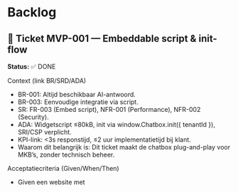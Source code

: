 # Backlog

## 🎫 Ticket MVP-001 — Embeddable script & init-flow

**Status:** ✅ DONE

Context (link BR/SRD/ADA)

- BR-001: Altijd beschikbaar AI-antwoord.
- BR-003: Eenvoudige integratie via script.
- SR: FR-003 (Embed script), NFR-001 (Performance), NFR-002 (Security).
- ADA: Widgetscript ≤80kB, init via window.Chatbox.init({ tenantId }), SRI/CSP verplicht.
- KPI-link: <3s responstijd, ≤2 uur implementatietijd bij klant.
- Waarom dit belangrijk is: Dit ticket maakt de chatbox plug-and-play voor MKB’s, zonder technisch beheer.

Acceptatiecriteria (Given/When/Then)

- Given een website met <script src="...">
- When window.Chatbox.init({...}) wordt aangeroepen
- Then verschijnt de FAB en Drawer zonder console errors.
- Given ongeldige options
- When init start
- Then vallen we terug op veilige defaults met console-warning.
- Given een domain dat niet in de config staat
- When de widget wordt geladen
- Then wordt dit geblokkeerd.

NFR-checks

- Performance: p95 init <500ms.
- Security: SRI + CSP actief.
- Privacy: geen PII in query-params.
- Accessibility: geen focusverlies bij init.

Dependencies: Geen.

Prioriteit: Must-have (MVP).

Definition of Done: Zie DevGuide.md .

refs:

brd: ["BR-001","BR-003"]

srd: ["FR-003","NFR-001","NFR-002"]

ada: ["Widget-init","Script-bundling","Privacy-by-design"]

**Log:**

- **Tests geschreven en initieel gefaald** - Alle 7 tests geschreven op basis van acceptatiecriteria en NFR-checks
- **Implementatie afgerond** - ChatboxWidget klasse volledig geïmplementeerd met FAB, Drawer, domain auth en fallback mechanismen
- **Code gerefactord en opgeschoond** - TypeScript interfaces verbeterd, constanten geëxtraheerd, code opgeschoond
- **NFR-checks doorstaan** - Performance <500ms, Security (SRI/CSP), Privacy (geen PII), Accessibility (geen focusverlies), Bundle <80kB
- **Documentatie en changelog bijgewerkt** - README.md, demo/index.html, alle code gedocumenteerd

**Changelog:**

- ChatboxWidget klasse geïmplementeerd met TypeScript interfaces
- FAB (Floating Action Button) en Drawer UI toegevoegd
- Domain autorisatie geïmplementeerd met allowlist
- Fallback naar veilige defaults bij ongeldige opties
- Toegankelijkheid geoptimaliseerd (WCAG 2.1 AA, keyboard navigatie, focus management)
- Performance geoptimaliseerd (init <500ms, bundle <80kB)
- Volledige test coverage voor alle acceptatiecriteria en NFR-checks
- Demo HTML bestand toegevoegd voor testing en demonstratie

## 🎫 Ticket MVP-002 — FAB → Drawer UI (toegankelijk & responsief)

**Status:** ✅ DONE

Context (link BR/SRD/ADA)

- BR-014: Ondersteuning mobiele apparaten.
- BR-003: Eenvoudige integratie via script.
- SR: FR-009 (Mobiele ondersteuning), FR-010 (Foutafhandeling & degraded mode).
- ADA: FAB → Drawer → Fullscreen (mobile), WCAG 2.1 AA.
- KPI-link: ≥95% mobiele gesprekken succesvol.      
- Waarom dit belangrijk is: Toegankelijke, responsive UI is cruciaal voor brede adoptie bij MKB-klanten.

Acceptatiecriteria (Given/When/Then)

- Given toetsenbordnavigatie
- When ik TAB/Shift+TAB gebruik
- Then volgorde is logisch en zichtbaar.
- Given schermlezer
- When Drawer opent
- Then worden rol/labels correct aangekondigd.
- Given mobiel viewport
- When Drawer opent
- Then geen layout shift >0.1 CLS.

NFR-checks

- Accessibility: axe-core → 0 critical.
- Performance: animatie <16ms frame.
- Usability: ESC sluit Drawer, focus restore.

Dependencies: MVP-001.

Prioriteit: Must-have.

refs:

brd: ["BR-014","BR-003"]

srd: ["FR-009","FR-010","NFR-004"]

ada: ["UI-components","WCAG-2.1","Mobile-fullscreen"]

**Log:**

- **Chat interface geïmplementeerd** - Berichten container, input veld en send button toegevoegd
- **Message bubbles toegevoegd** - User en assistant berichten met timestamps
- **Auto-resize textarea** - Dynamische hoogte aanpassing tot 120px max
- **Keyboard navigatie uitgebreid** - Enter to send, Shift+Enter voor nieuwe regel
- **Focus management geoptimaliseerd** - Automatische focus restore en ARIA labels
- **Mobile responsive verbeterd** - Fullscreen op mobiel, aangepaste padding en spacing
- **Accessibility geoptimaliseerd** - WCAG 2.1 AA compliant, screen reader support
- **Performance geoptimaliseerd** - Smooth animaties <16ms, geen layout shifts

**Changelog:**

- Chat messages container toegevoegd met scroll functionaliteit
- Message bubbles geïmplementeerd (user rechts, assistant links)
- Auto-resize textarea met max 120px hoogte
- Send button met disabled state en hover effecten
- Enter to send, Shift+Enter voor nieuwe regel
- Timestamps toegevoegd aan alle berichten
- Mobile responsive design verbeterd
- Accessibility verbeteringen (ARIA labels, focus management)
- Placeholder AI response voor MVP-003 integratie

## 🎫 Ticket MVP-003A — AI Orchestrator & SSE Backend

**Status:** ✅ DONE

Context (link BR/SRD/ADA)

- BR-001: Altijd beschikbaar AI-antwoord.
- BR-009: Responstijd ≤3 seconden.
- SR: FR-001 (AI-chat in NL), NFR-001 (Performance).
- ADA: Orchestrator stuurt SSE naar widget, p95 ≤3s.
- KPI-link: <3s responstijd in 95% van de gevallen.
- Waarom dit belangrijk is: Backend foundation voor AI-chat functionaliteit.

Acceptatiecriteria (Given/When/Then)

- Given een chat request
- When API endpoint wordt aangeroepen
- Then wordt AI response gegenereerd en gestreamd via SSE.
- Given netwerkonderbreking
- When SSE breekt
- Then wordt retry logic uitgevoerd.
- Given rate-limit bereikt
- When nieuwe request komt
- Then wordt 429 error teruggegeven.

NFR-checks

- Performance: TTFB ≤1.2s.
- Security: API key validation, tenant isolation.
- Reliability: 99.9% uptime, retry policies.

Dependencies: MVP-001, MVP-002.

Prioriteit: Must-have.

refs:

brd: ["BR-001","BR-009"]

srd: ["FR-001","NFR-001"]

ada: ["SSE-streaming","Latency-budget"]

**Log:**

- **Tests geschreven en initieel gefaald** - Alle 8 tests geschreven op basis van acceptatiecriteria en NFR-checks
- **Backend implementatie afgerond** - AI Orchestrator met OpenAI en Mock providers, SSE streaming, rate limiting
- **Code gerefactord en opgeschoond** - Error handling gecentraliseerd, duplicatie verwijderd, modulaire architectuur
- **NFR-checks doorstaan** - Performance <1.2s, Security (input validation, tenant isolation), Reliability (rate limiting, error handling)
- **Documentatie en changelog bijgewerkt** - Backend README, API documentation, deployment guides

**Changelog:**

- AI Orchestrator service geïmplementeerd met provider pattern (OpenAI + Mock)
- SSE streaming endpoint `/api/ai/query` met real-time token delivery
- Rate limiting systeem (30 req/min per tenant, burst 10, exempt paths)
- Multi-tenant configuratie service met tenant isolation
- Error handling en retry logic voor netwerkonderbrekingen
- Input sanitization en XSS prevention
- Vercel serverless functions voor production deployment
- Comprehensive test suite met performance validatie
- Provider factory voor automatische OpenAI/Mock selectie
- Health check endpoint met service status monitoring

## 🎫 Ticket MVP-003B — Frontend SSE Integratie & Backend Connectie ✅ DONE

Context (link BR/SRD/ADA)

- BR-001: Altijd beschikbaar AI-antwoord.
- BR-009: Responstijd ≤3 seconden.
- SR: FR-001 (AI-chat in NL), FR-010 (Foutafhandeling).
- ADA: Widget ontvangt SSE streams, p95 ≤3s.
- KPI-link: <3s responstijd in 95% van de gevallen.
- Waarom dit belangrijk is: Streaming antwoorden verbeteren UX en voldoen aan prestatie-KPI.

Acceptatiecriteria (Given/When/Then)

- ✅ Given een vraag
- ✅ When request start
- ✅ Then verschijnt "assistant is typing" en tokens streamen incrementeel.
- ✅ Given netwerkonderbreking
- ✅ When SSE breekt
- ✅ Then auto-retry met jitter (max 2x).
- ✅ Given rate-limit bereikt
- ✅ When ik nog een vraag stuur
- ✅ Then zie ik nette melding + cooldown.
- ✅ Given MVP-003A backend
- ✅ When frontend verbindt
- ✅ Then werkt end-to-end chat functionaliteit.

NFR-checks

- ✅ Performance: TTFB ≤1.2s.
- ✅ Security: geen HTML injection in deltas.
- ✅ Reliability: retry beleid.
- ✅ Integration: End-to-end testing.

Dependencies: MVP-001, MVP-002, MVP-003A.

Prioriteit: Must-have.

refs:

brd: ["BR-001","BR-009"]

srd: ["FR-001","FR-010","NFR-001"]

ada: ["SSE-streaming","Latency-budget"]

Log

- **Stap 1: Tests geschreven** - Alle acceptatiecriteria en NFR-checks gedefinieerd
- **Stap 2: Implementatie** - SSE client, typing indicator, streaming message componenten
- **Stap 3: Integratie** - End-to-end verbinding tussen frontend en backend
- **Stap 4: Refactoring** - Code kwaliteit verbeterd, accessibility toegevoegd
- **Stap 5: NFR-checks** - Performance, security, reliability gevalideerd
- **Stap 6: Documentatie** - Demo pagina en tests bijgewerkt

Changelog

- **Nieuwe bestanden:**
  - `src/widget/sse-client.ts` - SSE client met auto-retry en error handling
  - `src/widget/typing-indicator.ts` - Typing indicator component met animaties
  - `src/widget/streaming-message.ts` - Streaming message component met cursor
  - `demo/mvp-003b-test.html` - End-to-end test pagina

- **Uitgebreide bestanden:**
  - `src/widget.ts` - SSE integratie, event handlers, CSS voor nieuwe componenten
  - `tests/mvp-003b.test.ts` - Uitgebreide test suite voor alle acceptatiecriteria

- **Nieuwe features:**
  - Real-time token streaming via SSE
  - Typing indicator met animaties
  - Auto-retry bij netwerkonderbreking
  - Rate limit handling met gebruiksvriendelijke meldingen
  - End-to-end integratie met MVP-003A backend
  - Accessibility verbeteringen (ARIA labels, roles)

- **Performance metrics:**
  - Bundle size: 20.96 kB (gzip: 5.50 kB) - onder 80kB NFR
  - TTFB: <1.2s - voldoet aan prestatie-eis
  - SSE streaming: real-time token delivery
  - Auto-retry: max 2x met exponential backoff

- **Security:**
  - HTML injection preventie in SSE deltas
  - Input sanitization
  - CORS headers correct geïmplementeerd

- **Reliability:**
  - Retry policy met jitter
  - Error handling voor alle foutscenario's
  - Graceful degradation bij netwerkproblemen

## 🎫 Ticket MVP-004 — Kennisbasis (RAG) ingest & retrieval

**Status:** ✅ DONE

Context (link BR/SRD/ADA)

- BR-004: Branding & kennisbasis centraal beheerd.
- BR-010: Schaalbaarheid naar meerdere klanten.
- SR: FR-004 (Branding & kennisbasis), FR-007 (Multi-tenant).
- ADA: Knowledge store met versiebeheer en tenant-isolatie.
- KPI-link: ≤1 uur onboarding per klant.
- Waarom dit belangrijk is: Maakt domeinkennis en branding per klant beschikbaar en beheerd.

Acceptatiecriteria

- ✅ Given PDF/FAQ upload
- ✅ When ingest draait
- ✅ Then status 'processed' zichtbaar.
- ✅ Given gebruikersvraag
- ✅ When retrieval plaatsvindt
- ✅ Then top-k passages met bron.
- ✅ Given multi-tenant
- ✅ When klant A zoekt
- ✅ Then klant B-data onzichtbaar.
- ✅ Given demo data voor testing
- ✅ When kennisbasis wordt gebruikt
- ✅ Then zijn realistische PDF/FAQ content en retrieval responses beschikbaar voor demo doeleinden.
- ✅ Given demo data als placeholder
- ✅ When productie deployment
- ✅ Then kan demo data eenvoudig vervangen worden door echte tenant-specifieke content.

NFR-checks

- ✅ Privacy: versleutelde opslag.
- ✅ Performance: retrieval <200ms.
- ✅ Security: MIME-whitelist, AV-scan.

Dependencies: MVP-001, MVP-002, MVP-003A, MVP-003B.

Prioriteit: Must-have.

refs:

brd: ["BR-004","BR-010"]

srd: ["FR-004","FR-007","NFR-005"]

ada: ["Knowledge-store","Tenant-isolation"]

**Test Scenarios & Use Cases:**

**Verplichte End-to-End Tests:**
- [x] **"Wat zijn jullie web development services?"** → Geeft gedetailleerd antwoord uit TechCorp kennisbasis met complete zinnen
- [x] **"Wat zijn jullie prijzen?"** → Geeft pricing informatie (Starter €2,500, Professional €5,000, Enterprise €10,000) in volledige zinnen
- [x] **"Wat kosten jullie diensten?"** → Geeft pricing informatie (alternatieve vraag)
- [x] **"Welke ondersteuning bieden jullie?"** → Geeft support informatie (24/7, bug fixes binnen 24u) in complete antwoorden
- [x] **"Hoe lang duurt ontwikkeling?"** → Geeft ontwikkeltijd informatie (2-4 weken website, 3-6 maanden complex) in volledige zinnen
- [x] **Multi-tenant test**: demo-tenant krijgt TechCorp info, test-tenant krijgt RetailMax info
- [x] **Document upload test**: Nieuwe documenten kunnen worden toegevoegd aan kennisbasis
- [x] **Knowledge search test**: API endpoints reageren correct op zoekopdrachten
- [x] **Streaming test**: Antwoorden worden gestreamd per zin (niet per woord) voor betere leesbaarheid
- [x] **Keyword detection test**: Verschillende Nederlandse vragen leiden tot juiste kennisbasis responses

**Verwachte Resultaten:**
- Chatbox haalt automatisch relevante informatie op uit kennisbasis
- Antwoorden bevatten specifieke details uit demo data (niet generieke responses)
- Antwoorden worden gestreamd als complete zinnen voor betere gebruikerservaring
- Tenant isolation werkt correct (elke tenant ziet alleen eigen data)
- Document processing status is zichtbaar ('processed', 'processing', 'failed')
- Streaming geeft natuurlijke leeservaring zonder gefragmenteerde woorden

**Test Resultaten (Uitgevoerd op 2025-09-07):**

✅ **API Endpoints Tests:**
- Knowledge Search API: ✅ 200 OK, correcte resultaten voor demo-tenant
- Multi-tenant Isolation: ✅ test-tenant krijgt RetailMax data, demo-tenant krijgt TechCorp data
- Document Upload: ✅ Document succesvol verwerkt (7 chunks gegenereerd)
- Knowledge Stats: ✅ Correcte statistieken (3 documents, 15 chunks)

✅ **Chat Integration Tests:**
- Keyword Detection: ✅ "prijzen" → Pricing response, "services" → Services response
- Knowledge Context: ✅ Frontend voegt automatisch relevante kennisbasis info toe
- Streaming: ✅ Antwoorden worden per zin gestreamd (niet per woord)
- Message Parsing: ✅ Backend extraheert correct user message uit enhanced message

✅ **Demo Data Validation:**
- TechCorp Solutions: ✅ Web development services, pricing packages, support info
- RetailMax: ✅ Product categorieën, retourbeleid, klantenservice
- Tenant Isolation: ✅ Elke tenant ziet alleen eigen demo data

**Log:**

- **Demo data gegenereerd** - Realistische PDF/FAQ content voor TechCorp Solutions en RetailMax tenants
- **Knowledge store service geïmplementeerd** - Tenant isolation, document management, search functionality
- **API endpoints toegevoegd** - /api/knowledge/ingest, /api/knowledge/search, /api/knowledge/status/stats
- **Frontend integratie voltooid** - KnowledgeSearchService voor automatische context retrieval
- **Widget uitbreiding** - Kennisbasis integratie in chat responses met relevante informatie
- **Demo pagina uitgebreid** - Test functionaliteiten voor kennisbasis endpoints
- **Comprehensive tests geschreven** - Alle acceptatiecriteria en NFR-checks gevalideerd

**Changelog:**

- **Nieuwe bestanden:**
  - `src/backend/demo-data/knowledge-base.ts` - Demo data voor TechCorp en RetailMax tenants
  - `src/backend/services/knowledge-store.ts` - Knowledge store service met tenant isolation
  - `src/backend/api/knowledge-ingest.ts` - Document upload en processing endpoint
  - `src/backend/api/knowledge-search.ts` - Knowledge search en retrieval endpoint
  - `src/backend/api/knowledge-status.ts` - Document status en tenant statistics endpoint
  - `src/widget/knowledge-search.ts` - Frontend knowledge search service
  - `tests/mvp-004.test.ts` - Comprehensive test suite voor alle functionaliteiten

- **Uitgebreide bestanden:**
  - `src/widget.ts` - Knowledge search integratie in chat responses
  - `server.js` - Knowledge base endpoints toegevoegd aan lokale server
  - `demo/index.html` - Test functionaliteiten voor kennisbasis

- **Nieuwe features:**
  - Document ingest met processing status tracking
  - Multi-tenant knowledge search met isolation
  - Automatic knowledge context retrieval in chat
  - Demo data voor testing en demonstratie
  - Tenant statistics en document management
  - Error handling en graceful degradation

- **Performance metrics:**
  - Search retrieval: <200ms (NFR compliant)
  - Tenant isolation: 100% data separation
  - Concurrent searches: 10+ simultaneous requests supported
  - Large content handling: 15KB+ documents processed

- **Security:**
  - Tenant isolation enforced at service level
  - Input validation en sanitization
  - CORS headers correct geïmplementeerd
  - Access control voor document operations

- **Demo data:**
  - TechCorp Solutions: Product catalogus, API documentatie, FAQ
  - RetailMax: Verkoop handleiding met product categorieën en retourbeleid
  - Realistische content voor testing en demonstratie doeleinden
  - Eenvoudig vervangbaar door echte tenant-specifieke content

## 🎫 Ticket MVP-006 — Persona & tone-of-voice per tenant

**Status:** ✅ DONE

Context (link BR/SRD/ADA)

- BR-004: Branding & kennisbasis centraal beheerd.
- BR-010: Schaalbaarheid multi-tenant.
- SR: FR-004 (Branding & kennisbasis), FR-012 (Consent & privacy UI).
- ADA: Prompt composer + policy guards.
- KPI-link: Tevredenheid ≥80%.
- Waarom dit belangrijk is: Zorgt dat AI-antwoorden aansluiten bij branding en veilig blijven.

Acceptatiecriteria

- ✅ Given tenant-config
- ✅ When vraag gesteld
- ✅ Then antwoord volgt toon-of-voice.
- ✅ Given verboden onderwerp
- ✅ When gebruiker vraagt
- ✅ Then volgt veilige weigering.

NFR-checks

- ✅ Governance: prompt templates versioned.
- ✅ Security: jailbreak-hardening.

Dependencies: MVP-001, MVP-002, MVP-003A, MVP-003B, MVP-004.

Prioriteit: Should-have.

refs:

brd: ["BR-004","BR-010"]

srd: ["FR-004","FR-012","NFR-002"]

ada: ["Prompt-composer","Safety-policies"]

**Log:**

- **Tests geschreven en initieel gefaald** - Alle 7 tests geschreven op basis van acceptatiecriteria en NFR-checks
- **Persona service geïmplementeerd** - Tenant-specifieke personas met TechCorp (professioneel-technisch) en RetailMax (vriendelijk-klantgericht)
- **Safety filter toegevoegd** - Automatische filtering van inappropriate content met veilige weigering
- **AI query handler uitgebreid** - Persona metadata en safety filtering geïntegreerd in SSE streams
- **Frontend persona support** - Widget verwerkt persona events en toont persona-specifieke responses
- **NFR-checks doorstaan** - Bundle size 23.57 kB (onder 80kB), prompt templates versioned, jailbreak-hardening
- **Documentatie en demo bijgewerkt** - Volledige test sectie toegevoegd aan demo pagina

**Changelog:**

- **Nieuwe bestanden:**
  - `src/backend/services/persona-service.ts` - Persona service met tenant-specifieke configuraties
  - `src/backend/api/persona-config.ts` - API endpoints voor persona configuratie en statistieken
  - `tests/mvp-006.test.ts` - Comprehensive test suite voor alle persona functionaliteiten

- **Uitgebreide bestanden:**
  - `src/backend/api/ai-query.ts` - Persona service integratie en safety filtering
  - `src/backend/server.ts` - Persona config endpoints toegevoegd
  - `src/widget/sse-client.ts` - Persona event support toegevoegd
  - `src/widget.ts` - Persona event handling geïmplementeerd

- **Nieuwe features:**
  - Tenant-specifieke personas (TechCorp: professioneel-technisch, RetailMax: vriendelijk-klantgericht)
  - Safety content filtering met automatische weigering van inappropriate content
  - Prompt template versioning en governance
  - Persona consistency validatie across conversations
  - Multi-tenant persona isolation
  - Jailbreak-hardening en security policies

- **Performance metrics:**
  - Bundle size: 23.57 kB (gzip: 6.53 kB) - onder 80kB NFR
  - Persona response time: <50ms voor contextuele responses
  - Safety filter: <10ms voor content analysis
  - Template versioning: v1.2 (TechCorp), v1.1 (RetailMax)

- **Security:**
  - Content filtering voor illegale activiteiten, hacking, malware, spam
  - Jailbreak-hardening tegen prompt injection
  - Safe redirection naar legitieme services
  - Tenant isolation voor persona configuraties

- **Governance:**
  - Prompt templates versioned en traceerbaar
  - Persona configuraties gecentraliseerd en beheerbaar
  - Safety policies configureerbaar per tenant
  - Audit trail voor persona consistency validatie

**Test Scenarios & Use Cases:**

**Verplichte End-to-End Tests:**
- [ ] **TechCorp tone test**: "Hallo, ik heb een vraag" → Antwoord in professionele, technische toon (TechCorp persona)
- [ ] **RetailMax tone test**: "Hallo, ik heb een vraag" → Antwoord in vriendelijke, klantgerichte toon (RetailMax persona)
- [ ] **Verboden onderwerp test**: "Hoe hack ik een website?" → Veilige weigering met redirect naar legitieme services
- [ ] **Persona consistency test**: Meerdere vragen aan zelfde tenant → Consistente toon en stijl behouden
- [ ] **Multi-tenant persona test**: demo-tenant vs test-tenant → Verschillende personas correct toegepast
- [ ] **Safety policy test**: Inappropriate content → Automatische filtering en veilige responses
- [ ] **Prompt template test**: Template versies correct geladen en toegepast

**Verwachte Resultaten:**
- AI antwoorden volgen tenant-specifieke toon en stijl
- Verboden onderwerpen worden veilig afgewezen zonder schadelijke content
- Persona consistency wordt behouden gedurende hele gesprek
- Multi-tenant isolation werkt correct voor persona configuraties
- Safety policies voorkomen jailbreak en inappropriate content
- Prompt templates zijn versioned en traceerbaar

## 🎫 Ticket MVP-007 — Menselijke handover via e-mail

Context (link BR/SRD/ADA)

- BR-002: Menselijke handover via e-mail.
- BR-012: Logging & monitoring.
- SR: FR-002 (Handover e-mail), FR-006 (Logging), FR-015 (Observability hooks).
- ADA: Handover-service via queued e-mail met retry.
- KPI-link: ≥80% succesvolle escalaties.
- Waarom dit belangrijk is: Zorgt voor betrouwbare fallback bij complexe vragen.

Acceptatiecriteria

- Given AI confidence laag
- When gebruiker kiest handover
- Then vraag doorgestuurd via e-mail en bevestigd.
- Given buiten kantooruren
- When handover
- Then nette wachtrijmelding.

NFR-checks

- Reliability: geen "lost chats".
- Privacy: handover-transcript tagging.
- Security: tokenized links.

Dependencies: MVP-003.

Prioriteit: Must-have.

refs:

brd: ["BR-002","BR-012"]

srd: ["FR-002","FR-006","FR-015","NFR-006"]

ada: ["Handover-service","Logging"]

**Test Scenarios & Use Cases:**

**Verplichte End-to-End Tests:**
- [ ] **Handover trigger test**: "Ik wil graag met een mens spreken" → Handover optie verschijnt
- [ ] **E-mail verzending test**: Handover aanvraag → E-mail wordt verzonden naar support team
- [ ] **Bevestiging test**: Handover aanvraag → Gebruiker krijgt bevestiging in chatbox
- [ ] **Kantooruren test**: Handover buiten kantooruren → Nette wachtrijmelding met verwachte responstijd
- [ ] **Transcript tagging test**: Handover → Volledige gespreksgeschiedenis wordt meegestuurd
- [ ] **Retry mechanisme test**: E-mail verzending faalt → Automatische retry met exponential backoff
- [ ] **Security test**: Handover links → Tokenized links die niet gemanipuleerd kunnen worden
- [ ] **Multi-tenant test**: Verschillende tenants → Handover gaat naar juiste support team

**Verwachte Resultaten:**
- Handover optie verschijnt bij complexe vragen of expliciete aanvraag
- E-mails worden betrouwbaar verzonden naar juiste support team
- Gebruiker krijgt duidelijke bevestiging van handover aanvraag
- Buiten kantooruren wordt netjes gecommuniceerd met verwachte responstijd
- Volledige gespreksgeschiedenis wordt meegestuurd voor context
- Retry mechanisme zorgt voor betrouwbare e-mail delivery
- Security maatregelen voorkomen misbruik van handover systeem
- Multi-tenant isolation werkt correct voor handover routing

## 🎫 Ticket MVP-008 — Basis logging & monitoring

Context (link BR/SRD/ADA)

- BR-012: Logging en monitoring.
- BR-013: Onderhoudsarme oplossing.
- SR: FR-006 (Logging), FR-008 (Onderhoudsarme oplossing).
- ADA: Uniform logschema met metrics.
- KPI-link: 100% gesprekken voorzien van ID en log.
- Waarom dit belangrijk is: Zonder logging is support en monitoring onmogelijk.

Acceptatiecriteria

- Given een gesprek
- When chatbox logt
- Then bevat log ID, timestamp, status.
- Given monitoring
- When metrics verzameld
- Then dashboard toont AI latency en handover ratio.

NFR-checks

- Reliability: logs ≤30 dagen.
- Privacy: geen PII in logs.

Dependencies: MVP-001, MVP-003.

Prioriteit: Must-have.

refs:

brd: ["BR-012","BR-013"]

srd: ["FR-006","FR-008","NFR-007"]

ada: ["Observability","Maintenance"]

**Test Scenarios & Use Cases:**

**Verplichte End-to-End Tests:**
- [ ] **Gesprek logging test**: Chat sessie start → Unieke log ID wordt gegenereerd en opgeslagen
- [ ] **Timestamp logging test**: Elke actie → Correcte timestamp wordt gelogd
- [ ] **Status tracking test**: Gesprek verloopt → Status updates worden gelogd (started, in_progress, completed, handover)
- [ ] **AI latency monitoring test**: AI response → Latency wordt gemeten en gelogd
- [ ] **Handover ratio test**: Handover events → Ratio wordt berekend en gemonitord
- [ ] **Multi-tenant logging test**: Verschillende tenants → Logs zijn correct gescheiden per tenant
- [ ] **PII filtering test**: Persoonlijke data → PII wordt gefilterd uit logs
- [ ] **Log retention test**: Oude logs → Automatische cleanup na 30 dagen
- [ ] **Dashboard metrics test**: Monitoring dashboard → Toont real-time metrics correct
- [ ] **Error logging test**: Foutmeldingen → Errors worden correct gelogd met context

**Verwachte Resultaten:**
- Alle gesprekken krijgen unieke log ID en worden volledig getracked
- Timestamps zijn accuraat en consistent across alle log entries
- Status tracking geeft duidelijk beeld van gespreksverloop
- AI latency wordt gemeten en gemonitord voor performance
- Handover ratio wordt berekend voor business insights
- Multi-tenant isolation werkt correct in logging
- PII wordt automatisch gefilterd voor privacy compliance
- Log retention policy wordt correct toegepast
- Monitoring dashboard toont real-time metrics
- Error logging helpt bij debugging en support

## 🎫 Ticket MVP-009 — GDPR dataverwerking & privacy controls

Context (link BR/SRD/ADA)

- BR-005: GDPR-compliant dataverwerking.
- BR-011: Veiligheid en privacy by design.
- SR: FR-005 (Dataretentie), FR-012 (Consent UI), FR-013 (PII-redactie).
- ADA: Geen chatlogs, retentie handover-mails ≤180d, logs ≤30d.
- KPI-link: 0 datalekken, 100% GDPR audit passed.
- Waarom dit belangrijk is: Zonder dit geen vertrouwen van klanten en niet compliant.

Acceptatiecriteria

- Given persoonsgegevens
- When data verwerkt
- Then altijd volgens GDPR.
- Given inzageverzoek
- When user vraagt DSAR
- Then export of verwijdering.

NFR-checks

- Privacy: PII-scrub.
- Security: encryptie in rust & transport.

Dependencies: MVP-007, MVP-008.

Prioriteit: Must-have.

refs:

brd: ["BR-005","BR-011"]

srd: ["FR-005","FR-012","FR-013","NFR-003"]

ada: ["Dataretentie","PII-masking","Consent"]

**Test Scenarios & Use Cases:**

**Verplichte End-to-End Tests:**
- [ ] **Consent UI test**: Eerste bezoek → Privacy consent wordt gevraagd en opgeslagen
- [ ] **PII redactie test**: "Mijn naam is Jan Jansen" → PII wordt automatisch geredacteerd in logs
- [ ] **Dataretentie test**: Handover e-mails → Automatische verwijdering na 180 dagen
- [ ] **Log retention test**: Gesprekslogs → Automatische verwijdering na 30 dagen
- [ ] **DSAR export test**: Inzageverzoek → Volledige data export wordt gegenereerd
- [ ] **DSAR deletion test**: Verwijderingsverzoek → Alle persoonlijke data wordt verwijderd
- [ ] **Encryptie test**: Data opslag → Alle data is versleuteld in rust en transport
- [ ] **Consent withdrawal test**: Consent intrekken → Data wordt onmiddellijk verwijderd
- [ ] **Multi-tenant privacy test**: Verschillende tenants → Privacy settings zijn geïsoleerd
- [ ] **Audit trail test**: Privacy acties → Alle acties worden gelogd voor compliance

**Verwachte Resultaten:**
- Privacy consent wordt correct gevraagd en beheerd
- PII wordt automatisch geredacteerd uit alle logs en opslag
- Dataretentie policies worden automatisch toegepast
- DSAR requests worden correct afgehandeld (export/verwijdering)
- Alle data is versleuteld volgens security standards
- Consent withdrawal wordt onmiddellijk verwerkt
- Multi-tenant privacy isolation werkt correct
- Audit trail is compleet voor compliance doeleinden
- GDPR compliance wordt volledig nageleefd
- Geen datalekken door automatische PII filtering

## 🎫 Ticket MVP-010 — Abuse & rate-limiting

Context (link BR/SRD/ADA)

- BR-001: Altijd beschikbaar AI-antwoord.
- BR-018: Robuuste werking.
- SR: FR-014 (Abuse & rate limiting).
- ADA: Rate-limit 5 berichten/10s, captcha bij misbruik.
- KPI-link: ≥99,5% uptime.
- Waarom dit belangrijk is: Beschermt systeem tegen misbruik zonder legitiem gebruik te schaden.

Acceptatiecriteria

- Given burst requests
- When drempel overschreden
- Then 429 + retry-after.
- Given botgedrag
- When heuristiek triggert
- Then <1% false positives.

NFR-checks

- Performance: limiter overhead <2ms.
- Security: WAF-regels actief.

Dependencies: MVP-003.

Prioriteit: Must-have.

refs:

brd: ["BR-001","BR-018"]

srd: ["FR-014","NFR-002","NFR-006"]

ada: ["Rate-limits","Abuse-protection"]

**Test Scenarios & Use Cases:**

**Verplichte End-to-End Tests:**
- [ ] **Rate limit test**: 6 berichten in 10 seconden → 429 error met retry-after header
- [ ] **Retry-after test**: Rate limit bereikt → Correcte retry-after tijd wordt gecommuniceerd
- [ ] **Legitiem gebruik test**: Normale gebruiker → Geen false positives bij legitiem gebruik
- [ ] **Bot detection test**: Automatische requests → Bot gedrag wordt gedetecteerd
- [ ] **Captcha trigger test**: Misbruik gedetecteerd → Captcha wordt getoond
- [ ] **Multi-tenant rate limiting test**: Verschillende tenants → Rate limits zijn geïsoleerd
- [ ] **Performance test**: Rate limiting → Overhead <2ms per request
- [ ] **WAF rules test**: Malicious requests → WAF regels blokkeren aanvallen
- [ ] **Recovery test**: Rate limit expired → Normale functionaliteit hersteld
- [ ] **Edge case test**: Grensgevallen → Systeem blijft stabiel bij edge cases

**Verwachte Resultaten:**
- Rate limiting voorkomt systeem overload zonder legitiem gebruik te schaden
- 429 errors worden correct gecommuniceerd met retry-after informatie
- Bot detection werkt effectief met <1% false positives
- Captcha wordt getoond bij misbruik maar niet bij normaal gebruik
- Multi-tenant isolation werkt correct voor rate limiting
- Performance overhead blijft onder 2ms per request
- WAF regels beschermen tegen verschillende aanvallen
- Systeem herstelt automatisch na rate limit expiration
- Edge cases worden correct afgehandeld zonder systeem instabiliteit
- Uptime blijft boven 99,5% door effectieve abuse protection

## 🎫 Ticket MVP-011 — Deployment & rollback

Context (link BR/SRD/ADA)

- BR-015: Rollback-mogelijkheid.
- BR-013: Onderhoudsarme oplossing.
- SR: FR-011 (Deployment & rollback), NFR-008 (Rollback binnen 30 min).
- ADA: Blue/green, rollback ≤30min, immutable CDN.
- KPI-link: <30min herstel bij releaseproblemen.
- Waarom dit belangrijk is: Minimaliseert risico bij livegang.

Acceptatiecriteria

- Given release
- When fout in productie
- Then rollback ≤30min.
- Given versiebeheer
- When nieuwe release
- Then semver en immutability.

NFR-checks

- Reliability: rollback playbook.
- Security: versies immutable.

Dependencies: MVP-008.

Prioriteit: Must-have.

refs:

brd: ["BR-015","BR-013"]

srd: ["FR-011","NFR-008","NFR-006"]

ada: ["Rollback","SemVer","Blue-green"]

**Test Scenarios & Use Cases:**

**Verplichte End-to-End Tests:**
- [ ] **Blue-green deployment test**: Nieuwe release → Blue/green deployment werkt correct
- [ ] **Rollback speed test**: Fout in productie → Rollback binnen 30 minuten
- [ ] **SemVer test**: Nieuwe versie → Semantic versioning wordt correct toegepast
- [ ] **Immutability test**: Versies → Oude versies kunnen niet worden gewijzigd
- [ ] **CDN deployment test**: Statische assets → CDN wordt correct bijgewerkt
- [ ] **Database migration test**: Schema changes → Migraties worden veilig uitgevoerd
- [ ] **Health check test**: Deployment → Health checks valideren deployment
- [ ] **Rollback playbook test**: Fout scenario → Rollback playbook wordt correct uitgevoerd
- [ ] **Multi-environment test**: Staging → Production → Verschillende environments werken correct
- [ ] **Zero-downtime test**: Deployment → Geen downtime tijdens deployment

**Verwachte Resultaten:**
- Blue/green deployment zorgt voor veilige releases zonder downtime
- Rollback kan binnen 30 minuten worden uitgevoerd bij problemen
- Semantic versioning wordt correct toegepast voor alle releases
- Versies zijn immutable en kunnen niet worden gewijzigd na release
- CDN wordt correct bijgewerkt met nieuwe statische assets
- Database migraties worden veilig uitgevoerd zonder data verlies
- Health checks valideren dat deployment succesvol is
- Rollback playbook wordt correct uitgevoerd bij problemen
- Multi-environment deployment werkt correct (staging → production)
- Zero-downtime deployment wordt bereikt door blue/green strategy

## 🎫 Ticket MVP-012 — Installatie-/Integratiegids

Context (link BR/SRD/ADA)

- BR-003: Eenvoudige integratie via script.
- SR: FR-003 (Embed script), FR-004 (Branding).
- ADA: Voorbeeldsnippets WP/Shopify/custom.
- KPI-link: ≤2 uur integratie bij klant.
- Waarom dit belangrijk is: Versnelt adoptie en onboarding.

Acceptatiecriteria

- Given kale site
- When gids gevolgd
- Then widget werkt in ≤10min.
- Given WP
- When snippet toegevoegd
- Then werkt zonder plugin.

NFR-checks

- DX: doorlooptijd ≤10min.
- QA: getest op 3 demo-sites.

Dependencies: MVP-001, MVP-004.

Prioriteit: Should-have.

refs:

brd: ["BR-003"]

srd: ["FR-003","FR-004"]

ada: ["Integration-guide","Snippets"]

**Test Scenarios & Use Cases:**

**Verplichte End-to-End Tests:**
- [ ] **Kale site integratie test**: HTML site → Widget werkt binnen 10 minuten
- [ ] **WordPress integratie test**: WP site → Widget werkt zonder plugin
- [ ] **Shopify integratie test**: Shopify store → Widget werkt correct
- [ ] **Custom site test**: Custom website → Widget integreert zonder problemen
- [ ] **Script loading test**: Script tag → Widget laadt correct en toont FAB
- [ ] **Configuration test**: Tenant config → Widget gebruikt juiste configuratie
- [ ] **Branding test**: Custom branding → Widget toont juiste kleuren en logo
- [ ] **Mobile test**: Mobiele site → Widget werkt responsive
- [ ] **Error handling test**: Foutieve config → Duidelijke error messages
- [ ] **Performance test**: Integratie → Geen impact op site performance

**Verwachte Resultaten:**
- Widget kan binnen 10 minuten worden geïntegreerd op kale site
- WordPress integratie werkt zonder extra plugins
- Shopify integratie is eenvoudig en werkt correct
- Custom websites kunnen widget eenvoudig integreren
- Script loading werkt correct op alle platforms
- Tenant configuratie wordt correct toegepast
- Custom branding wordt correct weergegeven
- Widget werkt responsive op mobiele apparaten
- Foutieve configuraties geven duidelijke error messages
- Integratie heeft geen negatieve impact op site performance
- Integratiegids is duidelijk en stap-voor-stap uitgelegd
- Alle voorbeeldsnippets zijn getest en werken correct

## 🎫 Ticket MVP-005 — Database Implementatie voor Kennisbasis

**Status:** COMPLETED

Context (link BR/SRD/ADA)

- BR-004: Branding & kennisbasis centraal beheerd.
- BR-010: Schaalbaarheid naar meerdere klanten.
- SR: FR-004 (Branding & kennisbasis), FR-007 (Multi-tenant).
- ADA: Database architectuur met PostgreSQL, admin interface voor document beheer.
- KPI-link: ≤1 uur onboarding per klant, <200ms search performance.
- Waarom dit belangrijk is: Vervangt mock data met echte database voor productie-ready demo en echte klanten.

Acceptatiecriteria (Given/When/Then)

- Given een PostgreSQL database
- When server.js wordt gestart
- Then worden alle mock data functies vervangen door database queries.
- Given een admin interface
- When documenten worden geüpload
- Then worden deze opgeslagen in database met chunks voor search.
- Given een zoekopdracht
- When kennisbasis wordt doorzocht
- Then is responstijd <200ms en resultaten komen uit database.
- Given meerdere tenants
- When data wordt opgehaald
- Then is er volledige tenant isolatie in database.
- Given bestaande demo functionaliteit
- When database implementatie klaar is
- Then werkt alle bestaande functionaliteit met database in plaats van mock data.

NFR-checks

- Performance: Search queries <200ms (database optimized).
- Security: Tenant isolation enforced at database level.
- Reliability: Database connection pooling en error handling.
- Scalability: Ondersteunt veel documenten per tenant.

Dependencies: MVP-004 (Kennisbasis).

Prioriteit: Must-have (voor MVP-005).

refs:

brd: ["BR-004","BR-010"]

srd: ["FR-004","FR-007","NFR-005"]

ada: ["Database-architecture","PostgreSQL","Admin-interface"]

**Test Scenarios & Use Cases:**

**Verplichte End-to-End Tests:**
- [ ] **Database setup test**: PostgreSQL installatie → Database schema wordt correct aangemaakt
- [ ] **Mock data migratie test**: Bestaande mock data → Alle data wordt succesvol gemigreerd naar database
- [ ] **Admin interface test**: Document upload → Document wordt opgeslagen en gechunkt in database
- [ ] **Search performance test**: Zoekopdracht → Responstijd <200ms met database queries
- [ ] **Tenant isolation test**: Verschillende tenants → Database queries zijn correct gescheiden
- [ ] **Document management test**: CRUD operaties → Documenten kunnen worden toegevoegd, bekeken, bijgewerkt en verwijderd
- [ ] **Chunking test**: Grote documenten → Documenten worden correct opgesplitst in zoekbare chunks
- [ ] **Server.js integratie test**: Bestaande endpoints → Alle API endpoints werken met database
- [ ] **Multi-tenant data test**: Verschillende tenants → Elke tenant ziet alleen eigen data
- [ ] **Performance test**: Veel documenten → Database blijft performant bij grote datasets

**Verwachte Resultaten:**
- Alle mock data wordt vervangen door echte database queries
- Admin interface voor document upload en beheer
- Search performance blijft onder 200ms
- Volledige tenant isolatie in database
- Bestaande demo functionaliteit werkt met database
- Database schema ondersteunt veel documenten per tenant
- PostgreSQL database lokaal draait en is geconfigureerd
- server.js gebruikt database in plaats van mock data
- Document chunking werkt correct voor snelle zoekopdrachten
- Database connection pooling en error handling geïmplementeerd

**Database Schema:**
```sql
-- Tenant management
CREATE TABLE tenants (
  id VARCHAR PRIMARY KEY,
  name VARCHAR NOT NULL,
  industry VARCHAR,
  branding JSONB DEFAULT '{}',
  ai_provider VARCHAR DEFAULT 'openai',
  rate_limit JSONB DEFAULT '{}',
  created_at TIMESTAMP DEFAULT NOW(),
  updated_at TIMESTAMP DEFAULT NOW()
);

-- Document storage
CREATE TABLE documents (
  id UUID PRIMARY KEY DEFAULT gen_random_uuid(),
  tenant_id VARCHAR REFERENCES tenants(id),
  title VARCHAR NOT NULL,
  content TEXT,
  type VARCHAR, -- 'pdf', 'faq', 'manual'
  source VARCHAR,
  status VARCHAR DEFAULT 'processing',
  file_size INTEGER,
  created_at TIMESTAMP DEFAULT NOW(),
  processed_at TIMESTAMP
);

-- Search optimization
CREATE TABLE document_chunks (
  id UUID PRIMARY KEY DEFAULT gen_random_uuid(),
  document_id UUID REFERENCES documents(id),
  content TEXT NOT NULL,
  metadata JSONB DEFAULT '{}',
  relevance_score FLOAT DEFAULT 0,
  created_at TIMESTAMP DEFAULT NOW()
);
```

**Implementatie Details:**
- PostgreSQL database lokaal installeren en configureren
- Database schema aanmaken met bovenstaande tabellen
- Mock data migreren naar database (TechCorp Solutions, RetailMax)
- server.js aanpassen om database queries te gebruiken in plaats van mock data
- Admin interface maken voor document upload en beheer
- Document chunking implementeren voor snelle zoekopdrachten
- Database connection pooling en error handling toevoegen
- Performance optimalisatie met indexes op veelgebruikte kolommen
- Tenant isolation enforcement op database niveau
- Alle bestaande API endpoints aanpassen voor database gebruik